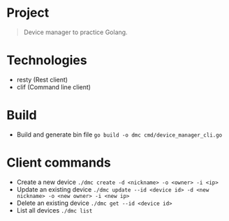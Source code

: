 # Project
> Device manager to practice Golang.

# Technologies
- resty (Rest client)
- clif (Command line client)

# Build
- Build and generate bin file `go build -o dmc cmd/device_manager_cli.go`

# Client commands
- Create a new device `./dmc create -d <nickname> -o <owner> -i <ip>`
- Update an existing device `./dmc update --id <device id> -d <new nickname> -o <new owner> -i <new ip>`
- Delete an existing device `./dmc get --id <device id>`
- List all devices `./dmc list`
